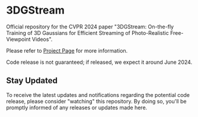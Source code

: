 # 3DGStream

Official repository for the CVPR 2024 paper "3DGStream: On-the-fly Training of 3D Gaussians for Efficient Streaming of Photo-Realistic Free-Viewpoint Videos".

Please refer to [Project Page](https://sjojok.github.io/3dgstream) for more information.

Code release is not guaranteed; if released, we expect it around June 2024.

## Stay Updated

To receive the latest updates and notifications regarding the potential code release, please consider "watching" this repository. By doing so, you'll be promptly informed of any releases or updates made here.
